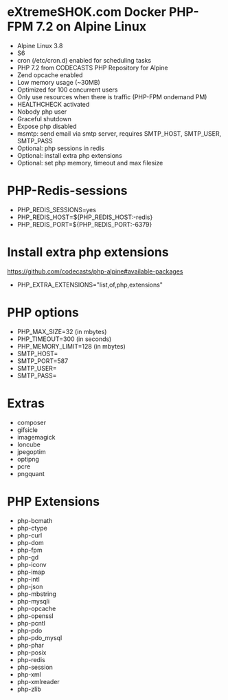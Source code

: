 # eXtremeSHOK.com Docker PHP-FPM 7.2 on Alpine Linux

* Alpine Linux 3.8
* S6
* cron (/etc/cron.d) enabled for scheduling tasks
* PHP 7.2 from CODECASTS PHP Repository for Alpine
* Zend opcache enabled
* Low memory usage (~30MB)
* Optimized for 100 concurrent users
* Only use resources when there is traffic (PHP-FPM ondemand PM)
* HEALTHCHECK activated
* Nobody php user
* Graceful shutdown
* Expose php disabled
* msmtp: send email via smtp server, requires SMTP_HOST, SMTP_USER, SMTP_PASS
* Optional: php sessions in redis
* Optional: install extra php extensions
* Optional: set php memory, timeout and max filesize

# PHP-Redis-sessions
* PHP_REDIS_SESSIONS=yes
* PHP_REDIS_HOST=${PHP_REDIS_HOST:-redis}
* PHP_REDIS_PORT=${PHP_REDIS_PORT:-6379}

# Install extra php extensions
https://github.com/codecasts/php-alpine#available-packages
* PHP_EXTRA_EXTENSIONS="list,of,php,extensions"

# PHP options
* PHP_MAX_SIZE=32 (in mbytes)
* PHP_TIMEOUT=300 (in seconds)
* PHP_MEMORY_LIMIT=128 (in mbytes)
* SMTP_HOST=
* SMTP_PORT=587
* SMTP_USER=
* SMTP_PASS=

# Extras
* composer
* gifsicle
* imagemagick
* Ioncube
* jpegoptim
* optipng
* pcre
* pngquant

# PHP Extensions
* php-bcmath
* php-ctype
* php-curl
* php-dom
* php-fpm
* php-gd
* php-iconv
* php-imap
* php-intl
* php-json
* php-mbstring
* php-mysqli
* php-opcache
* php-openssl
* php-pcntl
* php-pdo
* php-pdo_mysql
* php-phar
* php-posix
* php-redis
* php-session
* php-xml
* php-xmlreader
* php-zlib
